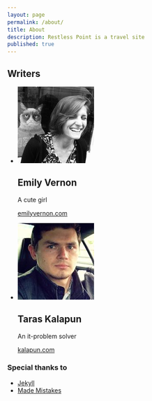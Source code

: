 ```yaml
---
layout: page
permalink: /about/
title: About
description: Restless Point is a travel site
published: true
---
```


## Writers

<ul class="post-index unstyled-list">
  <li>
    <article>
        <img src="/images/writers/emily.jpg" class="preview" alt="preview image" itemprop="image">
        <h1 itemprop="name">Emily Vernon</h1>
        <p itemprop="description">
          A cute girl
        </p>
        <p itemprop="url"><a href="http://emilyvernon.com">emilyvernon.com</a></p>
    </article>
  </li>
  <li>
    <article>
        <img src="/images/writers/taras.jpg" class="preview" alt="preview image" itemprop="image">
        <h1 itemprop="name">Taras Kalapun</h1>
        <p itemprop="description">
          An it-problem solver
        </p>
        <p itemprop="url"><a href="http://kalapun.com">kalapun.com</a></p>
    </article>
  </li>
</ul>


### Special thanks to

* [Jekyll](http://jekyllrb.com)
* [Made Mistakes](http://mademistakes.com)
